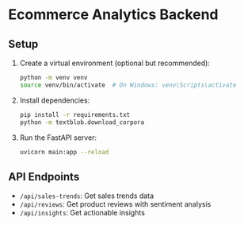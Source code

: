 # Ecommerce Analytics Backend

## Setup

1. Create a virtual environment (optional but recommended):
   ```bash
   python -m venv venv
   source venv/bin/activate  # On Windows: venv\Scripts\activate
   ```

2. Install dependencies:
   ```bash
   pip install -r requirements.txt
   python -m textblob.download_corpora
   ```

3. Run the FastAPI server:
   ```bash
   uvicorn main:app --reload
   ```

## API Endpoints
- `/api/sales-trends`: Get sales trends data
- `/api/reviews`: Get product reviews with sentiment analysis
- `/api/insights`: Get actionable insights
 